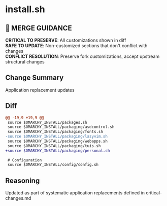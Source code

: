 # install.sh

## 🚨 MERGE GUIDANCE
**CRITICAL TO PRESERVE**: All customizations shown in diff  
**SAFE TO UPDATE**: Non-customized sections that don't conflict with changes  
**CONFLICT RESOLUTION**: Preserve fork customizations, accept upstream structural changes

## Change Summary
Application replacement updates

## Diff
```diff
@@ -19,9 +19,9 @@
 source $OMARCHY_INSTALL/packages.sh
 source $OMARCHY_INSTALL/packaging/asdcontrol.sh
 source $OMARCHY_INSTALL/packaging/fonts.sh
-source $OMARCHY_INSTALL/packaging/lazyvim.sh
 source $OMARCHY_INSTALL/packaging/webapps.sh
 source $OMARCHY_INSTALL/packaging/tuis.sh
+source $OMARCHY_INSTALL/packaging/personal.sh
 
 # Configuration
 source $OMARCHY_INSTALL/config/config.sh
```

## Reasoning
Updated as part of systematic application replacements defined in critical-changes.md
